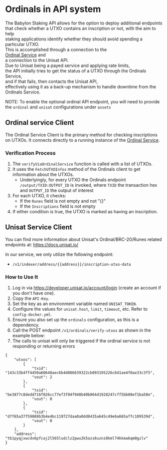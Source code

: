 # Ordinals in API system

The Babylon Staking API allows for the option to deploy additional endpoints  
that check whether a UTXO contains an inscription or not, with the aim to help  
staking applications identify whether they should avoid spending a particular UTXO.  
This is accomplished through a connection to the  
[Ordinal Service](https://github.com/ordinals/ord) and  
a connection to the Unisat API.  
Due to Unisat being a payed service and applying rate limits,  
the API initially tries to get the status of a UTXO through the Ordinals Service,  
and if that fails, then contacts the Unisat API,  
effectively using it as a back-up mechanism to handle downtime from the Ordinals Service.  

NOTE: To enable the optional ordinal API endpoint, you will need to provide the 
`ordinal` and `unisat` configurations under `assets`

## Ordinal service Client

The Ordinal Service Client is the primary method for checking inscriptions on UTXOs. It connects directly to a running instance of the [Ordinal Service](https://github.com/ordinals/ord).

### Verification Process

1. The `verifyViaOrdinalService` function is called with a list of UTXOs.
2. It uses the `FetchUTXOInfos` method of the Ordinals client to get information
   about the UTXOs.
   - Underlyingly, for every UTXO the Ordinals endpoint `/output/TXID:OUTPUT_ID`
     is invoked, where `TXID` the transaction hex and `OUTPUT_ID` the output of
     interest
3. For each UTXO, it checks:
   - If the `Runes` field is not empty and not "{}"
   - If the `Inscriptions` field is not empty
4. If either condition is true, the UTXO is marked as having an inscription.

## Unisat Service Client

You can find more information about Unisat's Ordinal/BRC-20/Runes related endpoints at:
https://docs.unisat.io/

In our service, we only utilize the following endpoint:
- `/v1/indexer/address/{{address}}/inscription-utxo-data`

### How to Use It

1. Log in via https://developer.unisat.io/account/login (create an account if you don't have one).
2. Copy the `API-Key`.
3. Set the key as an environment variable named `UNISAT_TOKEN`.
4. Configure the values for `unisat.host`, `limit`, `timeout`, etc. Refer to `config-docker.yml`.
5. Ensure you also set up the `ordinals` configuration, as this is a dependency.
6. Call the POST endpoint `/v1/ordinals/verify-utxos` as shown in the example below:
7. The calls to unisat will only be triggered if the ordinal service is not responding or returning errors
```POST
{
    "utxos": [
        {
            "txid": "143c33b4ff4450a60648aec6b4d086639322cb093195226c641ae4f0ae33c3f5",
            "vout": 2
        },
        {
            "txid": "be3877c8dedd716f026cc77ef3f04f940b40b064d1928247cff5bb08ef1ba58e",
            "vout": 0
        },
        {
            "txid": "d7f65a37f59088b3b4e4bc119727daa0a0dd8435a645c49e6a665affc109539d",
            "vout": 0
        }
    ],
    "address": "tb1pyqjxwcdv6pfcaj2l565ludclz2pwu2k5azs6uznz8kml74kkma6qm0gzlv"
}
